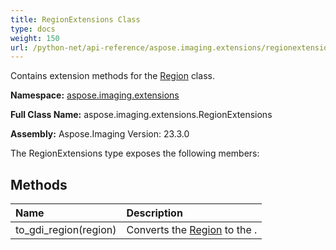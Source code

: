 ```yaml
---
title: RegionExtensions Class
type: docs
weight: 150
url: /python-net/api-reference/aspose.imaging.extensions/regionextensions/
---
```


Contains extension methods for the [Region](/imaging/python-net/api-reference/aspose.imaging/region/) class.

**Namespace:** [aspose.imaging.extensions](/imaging/python-net/api-reference/aspose.imaging.extensions/)

**Full Class Name:** aspose.imaging.extensions.RegionExtensions

**Assembly:**  Aspose.Imaging Version: 23.3.0

The RegionExtensions type exposes the following members:
## **Methods**
|**Name**|**Description**|
| :- | :- |
|to_gdi_region(region)|Converts the [Region](/imaging/python-net/api-reference/aspose.imaging/region/) to the .|
